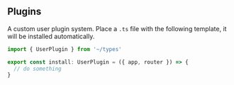 ## Plugins

A custom user plugin system. Place a `.ts` file with the following template, it will be installed automatically.

```ts
import { UserPlugin } from '~/types'

export const install: UserPlugin = ({ app, router }) => {
  // do something
}
```
